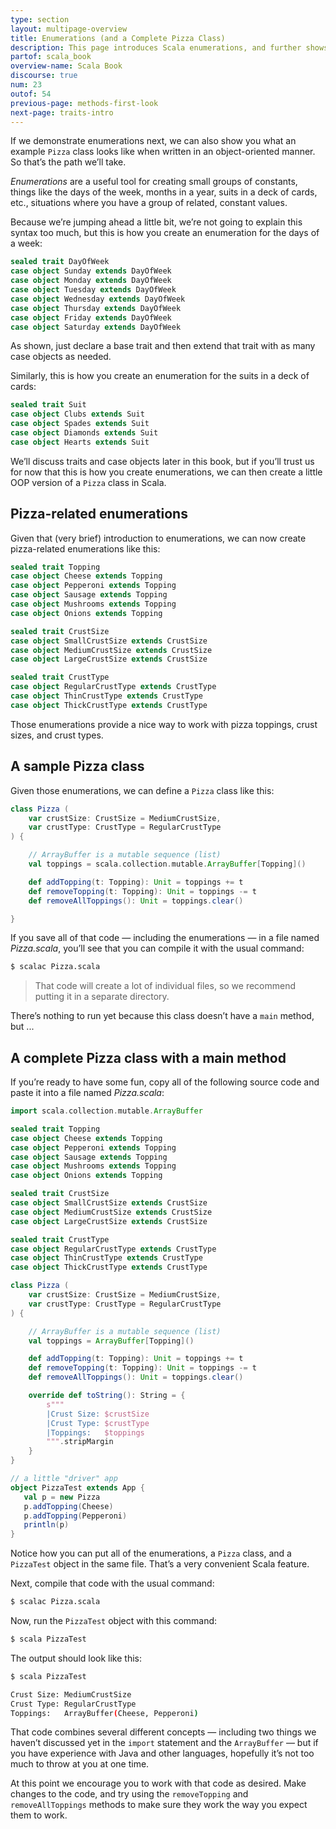 ```yaml
---
type: section
layout: multipage-overview
title: Enumerations (and a Complete Pizza Class)
description: This page introduces Scala enumerations, and further shows how to create a complete OOP 'Pizza' class that uses those enumerations.
partof: scala_book
overview-name: Scala Book
discourse: true
num: 23
outof: 54
previous-page: methods-first-look
next-page: traits-intro
---
```



If we demonstrate enumerations next, we can also show you what an example `Pizza` class looks like when written in an object-oriented manner. So that’s the path we’ll take.

*Enumerations* are a useful tool for creating small groups of constants, things like the days of the week, months in a year, suits in a deck of cards, etc., situations where you have a group of related, constant values.

Because we’re jumping ahead a little bit, we’re not going to explain this syntax too much, but this is how you create an enumeration for the days of a week:

```scala
sealed trait DayOfWeek
case object Sunday extends DayOfWeek
case object Monday extends DayOfWeek
case object Tuesday extends DayOfWeek
case object Wednesday extends DayOfWeek
case object Thursday extends DayOfWeek
case object Friday extends DayOfWeek
case object Saturday extends DayOfWeek
```

As shown, just declare a base trait and then extend that trait with as many case objects as needed.

Similarly, this is how you create an enumeration for the suits in a deck of cards:

```scala
sealed trait Suit
case object Clubs extends Suit
case object Spades extends Suit
case object Diamonds extends Suit
case object Hearts extends Suit
```

We’ll discuss traits and case objects later in this book, but if you’ll trust us for now that this is how you create enumerations, we can then create a little OOP version of a `Pizza` class in Scala.



## Pizza-related enumerations

Given that (very brief) introduction to enumerations, we can now create pizza-related enumerations like this:

```scala
sealed trait Topping
case object Cheese extends Topping
case object Pepperoni extends Topping
case object Sausage extends Topping
case object Mushrooms extends Topping
case object Onions extends Topping

sealed trait CrustSize
case object SmallCrustSize extends CrustSize
case object MediumCrustSize extends CrustSize
case object LargeCrustSize extends CrustSize

sealed trait CrustType
case object RegularCrustType extends CrustType
case object ThinCrustType extends CrustType
case object ThickCrustType extends CrustType
```

Those enumerations provide a nice way to work with pizza toppings, crust sizes, and crust types.



## A sample Pizza class

Given those enumerations, we can define a `Pizza` class like this:

```scala
class Pizza (
    var crustSize: CrustSize = MediumCrustSize, 
    var crustType: CrustType = RegularCrustType
) {

    // ArrayBuffer is a mutable sequence (list)
    val toppings = scala.collection.mutable.ArrayBuffer[Topping]()

    def addTopping(t: Topping): Unit = toppings += t
    def removeTopping(t: Topping): Unit = toppings -= t
    def removeAllToppings(): Unit = toppings.clear()

}
```

If you save all of that code — including the enumerations — in a file named *Pizza.scala*, you’ll see that you can compile it with the usual command:

```sh
$ scalac Pizza.scala
```

>That code will create a lot of individual files, so we recommend putting it in a separate directory.

There’s nothing to run yet because this class doesn’t have a `main` method, but ...



## A complete Pizza class with a main method

If you’re ready to have some fun, copy all of the following source code and paste it into a file named *Pizza.scala*:

```scala
import scala.collection.mutable.ArrayBuffer

sealed trait Topping
case object Cheese extends Topping
case object Pepperoni extends Topping
case object Sausage extends Topping
case object Mushrooms extends Topping
case object Onions extends Topping

sealed trait CrustSize
case object SmallCrustSize extends CrustSize
case object MediumCrustSize extends CrustSize
case object LargeCrustSize extends CrustSize

sealed trait CrustType
case object RegularCrustType extends CrustType
case object ThinCrustType extends CrustType
case object ThickCrustType extends CrustType

class Pizza (
    var crustSize: CrustSize = MediumCrustSize, 
    var crustType: CrustType = RegularCrustType
) {

    // ArrayBuffer is a mutable sequence (list)
    val toppings = ArrayBuffer[Topping]()

    def addTopping(t: Topping): Unit = toppings += t
    def removeTopping(t: Topping): Unit = toppings -= t
    def removeAllToppings(): Unit = toppings.clear()

    override def toString(): String = {
        s"""
        |Crust Size: $crustSize
        |Crust Type: $crustType
        |Toppings:   $toppings
        """.stripMargin
    }
}

// a little "driver" app
object PizzaTest extends App {
   val p = new Pizza
   p.addTopping(Cheese)
   p.addTopping(Pepperoni)
   println(p)
}
```

Notice how you can put all of the enumerations, a `Pizza` class, and a `PizzaTest` object in the same file. That’s a very convenient Scala feature.

Next, compile that code with the usual command:

```sh
$ scalac Pizza.scala
```

Now, run the `PizzaTest` object with this command:

```sh
$ scala PizzaTest
```

The output should look like this:

```sh
$ scala PizzaTest

Crust Size: MediumCrustSize
Crust Type: RegularCrustType
Toppings:   ArrayBuffer(Cheese, Pepperoni)
```

That code combines several different concepts — including two things we haven’t discussed yet in the `import` statement and the `ArrayBuffer` — but if you have experience with Java and other languages, hopefully it’s not too much to throw at you at one time.

At this point we encourage you to work with that code as desired. Make changes to the code, and try using the `removeTopping` and `removeAllToppings` methods to make sure they work the way you expect them to work.




